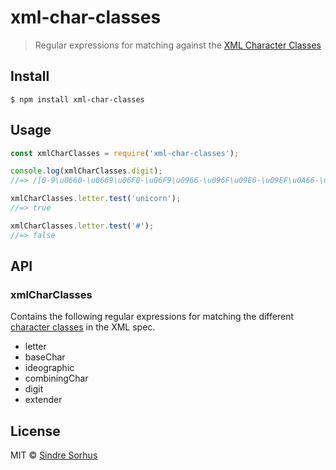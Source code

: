 # xml-char-classes

> Regular expressions for matching against the [XML Character Classes](https://www.w3.org/TR/2006/REC-xml-20060816/#CharClasses)


## Install

```
$ npm install xml-char-classes
```


## Usage

```js
const xmlCharClasses = require('xml-char-classes');

console.log(xmlCharClasses.digit);
//=> /[0-9\u0660-\u0669\u06F0-\u06F9\u0966-\u096F\u09E6-\u09EF\u0A66-\u0A6F\u0AE6-\u0AEF\u0B66-\u0B6F\u0BE7-\u0BEF\u0C66-\u0C6F\u0CE6-\u0CEF\u0D66-\u0D6F\u0E50-\u0E59\u0ED0-\u0ED9\u0F20-\u0F29]/

xmlCharClasses.letter.test('unicorn');
//=> true

xmlCharClasses.letter.test('#');
//=> false
```


## API

### xmlCharClasses

Contains the following regular expressions for matching the different [character classes](https://www.w3.org/TR/2006/REC-xml-20060816/#CharClasses) in the XML spec.

- letter
- baseChar
- ideographic
- combiningChar
- digit
- extender


## License

MIT © [Sindre Sorhus](https://sindresorhus.com)
